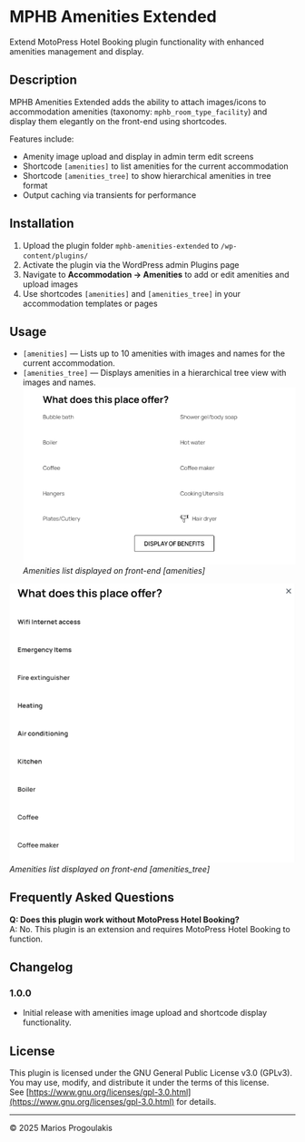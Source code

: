 # MPHB Amenities Extended

Extend MotoPress Hotel Booking plugin functionality with enhanced amenities management and display.

## Description

MPHB Amenities Extended adds the ability to attach images/icons to accommodation amenities (taxonomy: `mphb_room_type_facility`) and display them elegantly on the front-end using shortcodes.

Features include:

- Amenity image upload and display in admin term edit screens
- Shortcode `[amenities]` to list amenities for the current accommodation
- Shortcode `[amenities_tree]` to show hierarchical amenities in tree format
- Output caching via transients for performance

## Installation

1. Upload the plugin folder `mphb-amenities-extended` to `/wp-content/plugins/`
2. Activate the plugin via the WordPress admin Plugins page
3. Navigate to **Accommodation → Amenities** to add or edit amenities and upload images
4. Use shortcodes `[amenities]` and `[amenities_tree]` in your accommodation templates or pages

## Usage

- `[amenities]` — Lists up to 10 amenities with images and names for the current accommodation.
- `[amenities_tree]` — Displays amenities in a hierarchical tree view with images and names.
![Screenshot 1](https://raw.githubusercontent.com/skazgr/mphb-amenities-extended/main/Screenshot_1.png)  
*Amenities list displayed on front-end [amenities]*

![Screenshot 2](https://raw.githubusercontent.com/skazgr/mphb-amenities-extended/main/Screenshot_2.png)  
*Amenities list displayed on front-end [amenities_tree]*

## Frequently Asked Questions

**Q: Does this plugin work without MotoPress Hotel Booking?**  
A: No. This plugin is an extension and requires MotoPress Hotel Booking to function.

## Changelog

### 1.0.0
- Initial release with amenities image upload and shortcode display functionality.

## License

This plugin is licensed under the GNU General Public License v3.0 (GPLv3).  
You may use, modify, and distribute it under the terms of this license.  
See [https://www.gnu.org/licenses/gpl-3.0.html](https://www.gnu.org/licenses/gpl-3.0.html) for details.

---

© 2025 Marios Progoulakis  